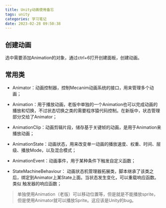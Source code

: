 ```yaml
---
title: Unity动画使用备忘
tags: unity
categories: 学习笔记
date: 2023-02-28 09:50:38
---
```

## 创建动画

选中需要添加Animation的对象，通过ctrl+6打开创建面板，创建动画。

## 

## 常用类

- Animator：动画控制器，控制Mecanim动画系统的接口，用来管理多个动画；

- Animation：用于播放动画，老版中单独的一个Animation也可以完成动画的播放和切换，不过状态切换之类的需要程序猿代码控制。在新版中，状态管理部分交给了Animator；

- AnimationClip：动画剪辑片段，储存基于关键帧的动画，是用于Animation来播放动画；

- AnimationState：动画状态，用来改变单一动画的播放速度、权重、时间、层级、播放Mode，以及混合模式；

- AnimationEvent：动画事件，用于某种条件下触发自定义函数；

- StateMachineBehaviour： 动画状态机管理器拓展类，脚本继承了该类之后，绑定到Animator上某State上面。当状态发生变化，可以重载响应函数。类似 触发器的响应函数；

>单独使用Animation（老版）可以移动位置等，但是就是不能播放sprite，但是使用Animator就可以播放Sprite。这应该是Unity的bug。